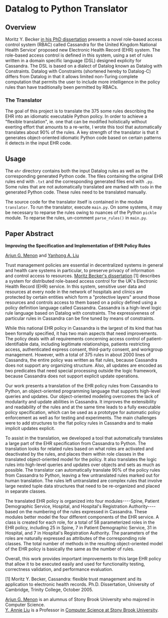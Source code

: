 Datalog to Python Translator
============================

Overview
--------
Moritz Y. Becker [in his PhD dissertation](http://www.cs.sunysb.edu/~stoller/cse592/becker05cassandra-thesis.pdf) presents a novel role-based access control system (RBAC) called Cassandra for the United Kingdom National Health Service' proposed new Electronic Health Record (EHR) system. The role-based access control is defined in this system, using a set of rules written in a domain specific language (DSL) designed explicity for Cassandra. The DSL is based on a dialect of Datalog known as Datalog with Constraints. Datalog with Constraints (shortened hereby to Datalog-C) differs from Datalog in that it allows limited non-Turing complete computation that permits the user to include more intelligence in the policy rules than have traditionally been permitted by RBACs.

### The Translator

The goal of this project is to translate the 375 some rules describing the EHR into an idiomatic executable Python policy. In order to achieve a "flexible translation", ie. one that can be modified holistically without exerting effort that amounts to a re-write, I wrote this tool that automatically translates about 90% of the rules. A key strength of the translator is that it generates object-oriented idiomatic Python code based on certain patterns it detects in the input EHR code.

Usage
-----
The `ehr` directory contains both the input Datalog rules as well as the corresponding generated Python code. The files containing the original EHR rules end with `.txt` and the corresponding generated files end with `.py`. Some rules that are not automatically translated are marked with `todo` in the generated Python code. These rules need to be translated manually.

The source code for the translator itself is contained in the module `translator`. To run the translator, execute `main.py`. On some systems, it may be necessary to reparse the rules owing to nuances of the Python `pickle` module. To reparse the rules, un-comment `parse_rules()` in `main.py`.

Paper Abstract
--------------
__Improving the Specification and Implementation of EHR Policy Rules__

[Arjun G. Menon](http://arjungmenon.com/) and [Yanhong A. Liu](http://www.cs.sunysb.edu/~liu/)

Trust management policies are essential in decentralized systems in general and health care systems in particular, to preserve privacy of information and control access to resources.  [Moritz Becker's dissertation](http://www.cs.sunysb.edu/~stoller/cse592/becker05cassandra-thesis.pdf) [1] describes a system for distributed role-based access control for the UK's Electronic Health Record (EHR) service. In this system, sensitive user data and resources at every node in the network of hospitals and clinics are protected by certain entities which form a "protective layers" around those resources and controls access to them based on a policy defined using a policy definition language called Cassandra. Cassandra is a high-level logic rule language based on Datalog with constraints. The expressiveness of particular rules in Cassandra can be fine tuned by means of constraints.

While this national EHR policy in Cassandra is the largest of its kind that has been formally specified, it has two main aspects that need improvements.  The policy deals with all requirements concerning access control of patient-identifiable data, including legitimate relationships, patients restricting access, authenticated express consent, third-party consent, and workgroup management.  However, with a total of 375 rules in about 2000 lines of Cassandra, the entire policy was written as flat rules, because Cassandra does not support any organizing structure.   Also, all updates are encoded as two predicates that need special processing outside the logic framework, because Cassandra does not support explicit update operations.

Our work presents a translation of the EHR policy rules from Cassandra to Python, an object-oriented programming language that supports high-level queries and updates.  Our object-oriented modeling overcomes the lack of modularity and update abilities in Cassandra.  It improves the extensibility and readability of the rules and at the same time leads to a fully executable policy specification, which can be used as a prototype for automatic policy enforcement as well as for testing and experiments.  The main challenges were to add structures to the flat policy rules in Cassandra and to make implicit updates explicit.

To assist in the translation, we developed a tool that automatically translates a large part of the EHR specification from Cassandra to Python.  The translation looks for related rules based on what roles are activated and deactivated by the rules,  and places them within role classes in the translated object-oriented model for the policy. It also translates the logic rules into high-level queries and updates over objects and sets as much as possible. The translator can automatically translate 90% of the policy rules from Cassandra to Python, leaving a few untranslated rules marked out for human translation. The rules left untranslated are complex rules that involve large nested tuple data structures that need to be re-organized and placed in separate classes.

The translated EHR policy is organized into four modules----Spine, Patient Demographic Service, Hospital, and Hospital's Registration Authority----based on the numbering of the rules expressed in Cassandra.  These modules better model the four different components of the EHR service.  A class is created for each role, for a total of 58 parameterized roles in the EHR policy, including 25 in Spine, 7 in Patient Demographic Service, 31 in Hospital, and 7 in Hospital's Registration Authority.  The parameters of the roles are naturally expressed as attributes of the corresponding role classes.  The total number of methods in the resulting object-oriented model of the EHR policy is basically  the same as the number of rules.

Overall, this work provides important improvements to this large EHR policy that allow it to be executed easily and used for functionality testing, correctness validation, and performance evaluation.

[1]  Moritz Y. Becker, Cassandra: flexible trust management and its application to electronic health records. Ph.D. Dissertation, University of Cambridge, Trinity College,
October 2005.

[Arjun G. Menon](http://arjungmenon.com/) is an alumnus of Stony Brook University who majored in Computer Science.  
[Y. Annie Liu](http://www.cs.sunysb.edu/~liu/) is a Professor in [Computer Science at Stony Brook University](http://www.cs.sunysb.edu/).
